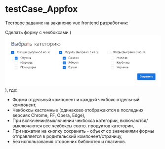 # testCase_Appfox
Тестовое задание на вакансию vue frontend разработчик:
 
Сделать форму с чекбоксами (![Пример](https://github.com/mozg3000/testCase_Appfox/blob/main/f80daa2d3506d59f.jpg)), где:
 
- Форма отдельный компонент и каждый чекбокс отдельный компонент,
- Чекбоксы кастомные (одинаково отображаются в последних версиях Chrome, FF, Opera, Edge),
- При включении/выключении чекбокса категории, включаются/выключаются все чекбоксы соотв. продуктов категории,
- При нажатии на кнопку сохранить - объект со значениями формы отправляется в родительский компонент/страницу,
- Без использования сторонних библиотек и плагинов.
